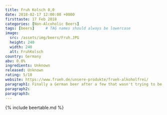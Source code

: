```yaml
---
title: Fruh Kolsch 0,0
date: 2018-02-17 12:00:00 +0000
firsttaste: 17 Feb 2018
categories: [Non-Alcoholic Beers]
tags: [beers]     # TAG names should always be lowercase
image:
  src: /assets/img/beers/Fruh.JPG
  height: 240
  width: 240
  alt: FruhKolsch
country: Germany
abv: 0.0%
ingredients: Unknown
released: Unknown
rating: 5/10
website: https://www.frueh.de/unsere-produkte/frueh-alkoholfrei/
paragraph1: Finally a German beer after a few that wasn't trying to be all isotonic. Slightly refreshing taste to start but then over-powered with maltiness which left me a little disappointed.
paragraph2: 
paragraph3: 
---
```

{% include beertable.md %}
